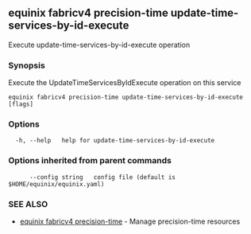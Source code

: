 ## equinix fabricv4 precision-time update-time-services-by-id-execute

Execute update-time-services-by-id-execute operation

### Synopsis

Execute the UpdateTimeServicesByIdExecute operation on this service

```
equinix fabricv4 precision-time update-time-services-by-id-execute [flags]
```

### Options

```
  -h, --help   help for update-time-services-by-id-execute
```

### Options inherited from parent commands

```
      --config string   config file (default is $HOME/equinix/equinix.yaml)
```

### SEE ALSO

* [equinix fabricv4 precision-time](equinix_fabricv4_precision-time.md)	 - Manage precision-time resources

